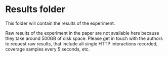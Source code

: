 # Results folder

This folder will contain the results of the experiment.

Raw results of the experiment in the paper are not available here because they take around 500GB of disk space. Please get in touch with the authors to request raw results, that include all single HTTP interactions recorded, coverage samples every 5 seconds, etc.
